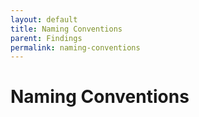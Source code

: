 ```yaml
---
layout: default
title: Naming Conventions
parent: Findings
permalink: naming-conventions
---
```


# Naming Conventions